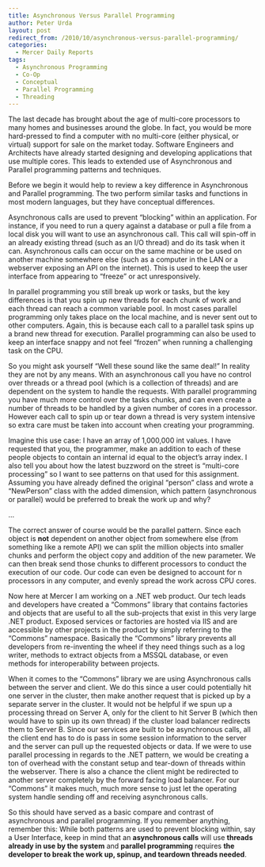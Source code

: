 ```yaml
---
title: Asynchronous Versus Parallel Programming
author: Peter Urda
layout: post
redirect_from: /2010/10/asynchronous-versus-parallel-programming/
categories:
  - Mercer Daily Reports
tags:
  - Asynchronous Programming
  - Co-Op
  - Conceptual
  - Parallel Programming
  - Threading
---
```

The last decade has brought about the age of multi-core processors to many homes and businesses around the globe. In fact, you would be more hard-pressed to find a computer with no multi-core (either physical, or virtual) support for sale on the market today. Software Engineers and Architects have already started designing and developing applications that use multiple cores. This leads to extended use of Asynchronous and Parallel programming patterns and techniques.

Before we begin it would help to review a key difference in Asynchronous and Parallel programming. The two perform similar tasks and functions in most modern languages, but they have conceptual differences.

Asynchronous calls are used to prevent &#8220;blocking&#8221; within an application. For instance, if you need to run a query against a database or pull a file from a local disk you will want to use an asynchronous call. This call will spin-off in an already existing thread (such as an I/O thread) and do its task when it can. Asynchronous calls can occur on the same machine or be used on another machine somewhere else (such as a computer in the LAN or a webserver exposing an API on the internet). This is used to keep the user interface from appearing to &#8220;freeze&#8221; or act unresponsively.

In parallel programming you still break up work or tasks, but the key differences is that you spin up new threads for each chunk of work and each thread can reach a common variable pool. In most cases parallel programming only takes place on the local machine, and is never sent out to other computers. Again, this is because each call to a parallel task spins up a brand new thread for execution. Parallel programming can also be used to keep an interface snappy and not feel &#8220;frozen&#8221; when running a challenging task on the CPU.

So you might ask yourself &#8220;Well these sound like the same deal!&#8221; In reality they are not by any means. With an asynchronous call you have no control over threads or a thread pool (which is a collection of threads) and are dependent on the system to handle the requests. With parallel programming you have much more control over the tasks chunks, and can even create a number of threads to be handled by a given number of cores in a processor. However each call to spin up or tear down a thread is very system intensive so extra care must be taken into account when creating your programming.

Imagine this use case: I have an array of 1,000,000 int values. I have requested that you, the programmer, make an addition to each of these people objects to contain an internal id equal to the object&#8217;s array index. I also tell you about how the latest buzzword on the street is &#8220;multi-core processing&#8221; so I want to see patterns on that used for this assignment. Assuming you have already defined the original &#8220;person&#8221; class and wrote a &#8220;NewPerson&#8221; class with the added dimension, which pattern (asynchronous or parallel) would be preferred to break the work up and why?

&#8230;

The correct answer of course would be the parallel pattern. Since each object is **not** dependent on another object from somewhere else (from something like a remote API) we can split the million objects into smaller chunks and perform the object copy and addition of the new parameter. We can then break send those chunks to different processors to conduct the execution of our code. Our code can even be designed to account for n processors in any computer, and evenly spread the work across CPU cores.

Now here at Mercer I am working on a .NET web product. Our tech leads and developers have created a &#8220;Commons&#8221; library that contains factories and objects that are useful to all the sub-projects that exist in this very large .NET product. Exposed services or factories are hosted via IIS and are accessible by other projects in the product by simply referring to the &#8220;Commons&#8221; namespace. Basically the &#8220;Commons&#8221; library prevents all developers from re-inventing the wheel if they need things such as a log writer, methods to extract objects from a MSSQL database, or even methods for interoperability between projects.

When it comes to the &#8220;Commons&#8221; library we are using Asynchronous calls between the server and client. We do this since a user could potentially hit one server in the cluster, then make another request that is picked up by a separate server in the cluster. It would not be helpful if we spun up a processing thread on Server A, only for the client to hit Server B (which then would have to spin up its own thread) if the cluster load balancer redirects them to Server B. Since our services are built to be asynchronous calls, all the client end has to do is pass in some session information to the server and the server can pull up the requested objects or data. If we were to use parallel processing in regards to the .NET pattern, we would be creating a ton of overhead with the constant setup and tear-down of threads within the webserver. There is also a chance the client might be redirected to another server completely by the forward facing load balancer. For our &#8220;Commons&#8221; it makes much, much more sense to just let the operating system handle sending off and receiving asynchronous calls.

So this should have served as a basic compare and contrast of asynchronous and parallel programming. If you remember anything, remember this: While both patterns are used to prevent blocking within, say a User Interface, keep in mind that an **asynchronous calls** will use **threads already in use by the system** and **parallel programming** requires **the developer to break the work up, spinup, and teardown threads needed**.